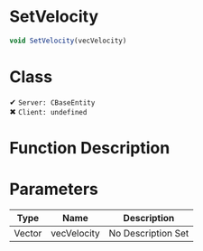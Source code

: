 # SetVelocity
```js
void SetVelocity(vecVelocity)
```
# Class
✔ `Server: CBaseEntity`  
✖ `Client: undefined`  

# Function Description

# Parameters
Type|Name|Description
--|--|--
Vector|vecVelocity|No Description Set
